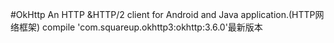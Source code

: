 #OkHttp	
	An HTTP &HTTP/2 client for Android and Java application.(HTTP网络框架)
	compile 'com.squareup.okhttp3:okhttp:3.6.0'最新版本